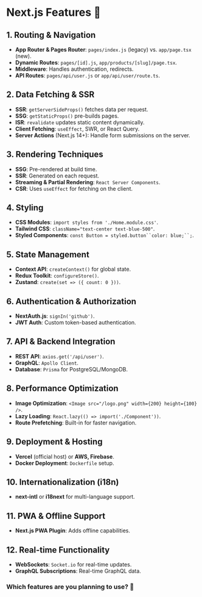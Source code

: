 # Next.js Features 🚀

## 1. Routing & Navigation
- **App Router & Pages Router**: `pages/index.js` (legacy) vs. `app/page.tsx` (new).
- **Dynamic Routes**: `pages/[id].js`, `app/products/[slug]/page.tsx`.
- **Middleware**: Handles authentication, redirects.
- **API Routes**: `pages/api/user.js` or `app/api/user/route.ts`.

## 2. Data Fetching & SSR
- **SSR**: `getServerSideProps()` fetches data per request.
- **SSG**: `getStaticProps()` pre-builds pages.
- **ISR**: `revalidate` updates static content dynamically.
- **Client Fetching**: `useEffect`, SWR, or React Query.
- **Server Actions** (Next.js 14+): Handle form submissions on the server.

## 3. Rendering Techniques
- **SSG**: Pre-rendered at build time.
- **SSR**: Generated on each request.
- **Streaming & Partial Rendering**: `React Server Components`.
- **CSR**: Uses `useEffect` for fetching on the client.

## 4. Styling
- **CSS Modules**: `import styles from './Home.module.css'`.
- **Tailwind CSS**: `className="text-center text-blue-500"`.
- **Styled Components**: `const Button = styled.button``color: blue;``;`.

## 5. State Management
- **Context API**: `createContext()` for global state.
- **Redux Toolkit**: `configureStore()`.
- **Zustand**: `create(set => ({ count: 0 }))`.

## 6. Authentication & Authorization
- **NextAuth.js**: `signIn('github')`.
- **JWT Auth**: Custom token-based authentication.

## 7. API & Backend Integration
- **REST API**: `axios.get('/api/user')`.
- **GraphQL**: `Apollo Client`.
- **Database**: `Prisma` for PostgreSQL/MongoDB.

## 8. Performance Optimization
- **Image Optimization**: `<Image src="/logo.png" width={200} height={100} />`.
- **Lazy Loading**: `React.lazy(() => import('./Component'))`.
- **Route Prefetching**: Built-in for faster navigation.

## 9. Deployment & Hosting
- **Vercel** (official host) or **AWS, Firebase**.
- **Docker Deployment**: `Dockerfile` setup.

## 10. Internationalization (i18n)
- **next-intl** or **i18next** for multi-language support.

## 11. PWA & Offline Support
- **Next.js PWA Plugin**: Adds offline capabilities.

## 12. Real-time Functionality
- **WebSockets**: `Socket.io` for real-time updates.
- **GraphQL Subscriptions**: Real-time GraphQL data.

### Which features are you planning to use? 🚀
